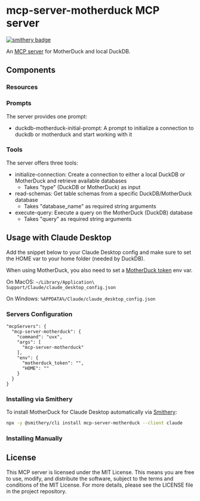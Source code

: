# mcp-server-motherduck MCP server
[![smithery badge](https://smithery.ai/badge/mcp-server-motherduck)](https://smithery.ai/server/mcp-server-motherduck)

An [MCP server](https://modelcontextprotocol.io/introduction) for MotherDuck and local DuckDB. 

## Components

### Resources

### Prompts

The server provides one prompt:
- duckdb-motherduck-initial-prompt: A prompt to initialize a connection to duckdb or motherduck and start working with it

### Tools

The server offers three tools:
- initialize-connection: Create a connection to either a local DuckDB or MotherDuck and retrieve available databases
  - Takes "type" (DuckDB or MotherDuck) as input
- read-schemas: Get table schemas from a specific DuckDB/MotherDuck database
  - Takes "database_name" as required string arguments
- execute-query: Execute a query on the MotherDuck (DuckDB) database
  - Takes "query" as required string arguments

## Usage with Claude Desktop

Add the snippet below to your Claude Desktop config and make sure to set the HOME var to your home folder (needed by DuckDB). 

When using MotherDuck, you also need to set a [MotherDuck token](https://motherduck.com/docs/key-tasks/authenticating-and-connecting-to-motherduck/authenticating-to-motherduck/#storing-the-access-token-as-an-environment-variable) env var.

On MacOS: `~/Library/Application\ Support/Claude/claude_desktop_config.json`

On Windows: `%APPDATA%/Claude/claude_desktop_config.json`

### Servers Configuration
```
"mcpServers": {
  "mcp-server-motherduck": {
    "command": "uvx",
    "args": [
      "mcp-server-motherduck"
    ],
    "env": {
      "motherduck_token": "",
      "HOME": ""
    }
  }
}
```

### Installing via Smithery

To install MotherDuck for Claude Desktop automatically via [Smithery](https://smithery.ai/server/mcp-server-motherduck):

```bash
npx -y @smithery/cli install mcp-server-motherduck --client claude
```

### Installing Manually
## License

This MCP server is licensed under the MIT License. This means you are free to use, modify, and distribute the software, subject to the terms and conditions of the MIT License. For more details, please see the LICENSE file in the project repository.

